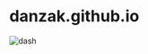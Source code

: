 # danzak.github.io
![dash](https://s157vla.storage.yandex.net/rdisk/dacc9201fb7dad661f80952a3f121ca437f605e9a7a94230c2464ddeb148699a/64cd3dde/ozWOxcadTQBKRZXCENIoT8LRZJamNoh34X6kdZRYyWBMCxVM6BZkC2soSNMZfEWtq74SB351dFjJ8dLSdrFIsg==?uid=1426576768&filename=stream.gif&disposition=inline&hash=&limit=0&content_type=image%2Fgif&owner_uid=1426576768&fsize=35129007&hid=0fb37fcb29735e2505cf07f1e42a6a07&media_type=image&tknv=v2&etag=ff02409c4ccd2bba26ab2baad658acf7&rtoken=tK6IAz8pQSTP&force_default=yes&ycrid=na-714d61cd8a130836a420f61f5f8ed304-downloader9h&ts=6021cbd44b380&s=f6d6701a50a72d1a97d7cea759300a5ea9813d9a63f7b68efe4a364314ba844f&pb=U2FsdGVkX1-YoPORD5WCIttbSqo08tdQwSTTIXkJOaYNmnTa4mns1q5PkBxnwtzJCerHyWYkd0wOz3FxHYTbkHHWvaXsHv--xFa-WSDw85Y)
